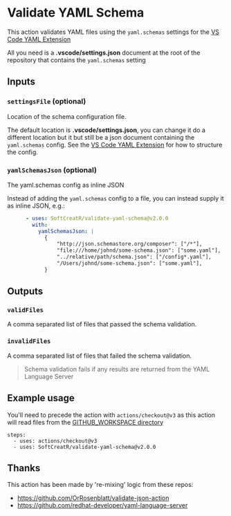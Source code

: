 # Validate YAML Schema

This action validates YAML files using the `yaml.schemas` settings for the [VS Code YAML Extension](https://marketplace.visualstudio.com/items?itemName=redhat.vscode-yaml)

All you need is a **.vscode/settings.json** document at the root of the repository that contains the `yaml.schemas` setting

## Inputs

### `settingsFile` (optional)

Location of the schema configuration file.

The default location is **.vscode/settings.json**, you can change it do a different location but it but still be a json document containing the `yaml.schemas` config.
See the [VS Code YAML Extension](https://marketplace.visualstudio.com/items?itemName=redhat.vscode-yaml) for how to structure the config.


### `yamlSchemasJson` (optional)

The yaml.schemas config as inline JSON

Instead of adding the `yaml.schemas` config to a file, you can instead supply it as inline JSON, e.g.:

```yaml
      - uses: SoftCreatR/validate-yaml-schema@v2.0.0
        with:
          yamlSchemasJson: |
            {
                "http://json.schemastore.org/composer": ["/*"],
                "file:///home/johnd/some-schema.json": ["some.yaml"],
                "../relative/path/schema.json": ["/config*.yaml"],
                "/Users/johnd/some-schema.json": ["some.yaml"],
            }
```


## Outputs

### `validFiles`

A comma separated list of files that passed the schema validation.

### `invalidFiles`

A comma separated list of files that failed the schema validation.

 > Schema validation fails if any results are returned from the YAML Language Server

## Example usage
 You'll need to precede the action with `actions/checkout@v3` as this action will read files from the [GITHUB_WORKSPACE directory](https://help.github.com/en/actions/configuring-and-managing-workflows/using-environment-variables)

    steps:
      - uses: actions/checkout@v3
      - uses: SoftCreatR/validate-yaml-schema@v2.0.0

## Thanks
This action has been made by 're-mixing' logic from these repos:
 - https://github.com/OrRosenblatt/validate-json-action
 - https://github.com/redhat-developer/yaml-language-server
